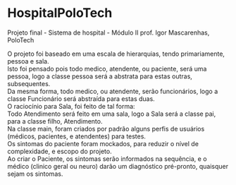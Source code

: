 # HospitalPoloTech

Projeto final - Sistema de hospital - Módulo II prof. Igor Mascarenhas, PoloTech

O projeto foi baseado em uma escala de hierarquias, tendo primariamente, pessoa e sala.<br>
Isto foi pensado pois todo medico, atendente, ou paciente, será uma pessoa, logo a classe pessoa será a abstrata para estas outras, subsequentes.<br>
Da mesma forma, todo medico, ou atendente, serão funcionários, logo a classe Funcionário será abstraída para estas duas.<br>
O raciocínio para Sala, foi feito de tal forma: <br>
Todo Atendimento será feito em uma sala, logo a Sala será a classe pai, para a classe filho, Atendimento. <br>
Na classe main, foram criados por padrão alguns perfis de usuários (médicos, pacientes, e atendentes) para testes. <br>
Os sintomas do paciente foram mockados, para reduzir o nível de complexidade, e escopo do projeto.<br>
Ao criar o Paciente, os sintomas serão informados na sequência, e o médico (clinico geral ou neuro) darão um diagnóstico pré-pronto, quaisquer sejam os sintomas.<br>

